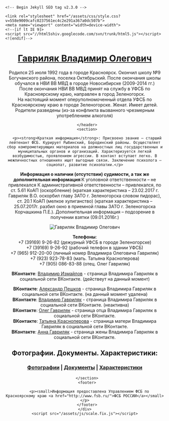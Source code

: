<!DOCTYPE html>
<html lang="ru-RU">
  <head>
<meta http-equiv="Content-Type" content="text/html; charset=UTF-8">
    <meta charset="utf-8">
    <meta http-equiv="X-UA-Compatible" content="chrome=1"

    <!-- Begin Jekyll SEO tag v2.3.0 -->
<title>Гавриляк Владимир Олегович | УФСБ Красноярский край Родился 25 июля 1992 года в городе Красноярск. Окончил школу №9 Богучанского района, поселка Октябрьский. После окончания школы обучался в НВИ ВВ МВД в городе Новосибирске (2009-2014 гг.) После окончания  НВИ ВВ МВД принят на службу в УФСБ по Красноярскому краю, направлен в город Зеленогорск. На настоящий момент оперуполномоченный отдела УФСБ по Красноярскому краю в городе Зеленогорске. Женат. Имеет детей. Родители разведены (из-за конфликта вызванного чрезмерным употреблением алкоголя) УФСБ в городе Зеленогорске УФСБ по Красноярскому краю</title>
<meta property="og:title" content="Гавриляк Владимир Олегович">
<meta name="author" content="Владимир Гавриляк">
<meta property="og:locale" content="ru_RU">
<meta name="description" content="Родился 25 июля 1992 года в городе Красноярск. Окончил школу №9 Богучанского района, поселка Октябрьский. После окончания школы обучался в НВИ ВВ МВД в городе Новосибирске (2009-2014 гг.) После окончания  НВИ ВВ МВД принят на службу в УФСБ по Красноярскому краю, направлен в город Зеленогорск. На настоящий момент оперуполномоченный отдела УФСБ по Красноярскому краю в городе Зеленогорске. Женат. Имеет детей. Родители разведены (из-за конфликта вызванного чрезмерным употреблением алкоголя)">
<meta property="og:description" content="Родился 25 июля 1992 года в городе Красноярск. Окончил школу №9 Богучанского района, поселка Октябрьский. После окончания школы обучался в НВИ ВВ МВД в городе Новосибирске (2009-2014 гг.) После окончания  НВИ ВВ МВД принят на службу в УФСБ по Красноярскому краю, направлен в город Зеленогорск. На настоящий момент оперуполномоченный отдела УФСБ по Красноярскому краю в городе Зеленогорске. Женат. Имеет детей. Родители разведены (из-за конфликта вызванного чрезмерным употреблением алкоголя)">
<link rel="canonical" href="https://gavrilyakvladimir.github.io/">
<meta property="og:url" content="https://gavrilyakvladimir.github.io/">
<meta property="og:site_name" content="Гавриляк Владимир Олегович">
<meta name="twitter:card" content="summary">
<meta name="twitter:site" content="">
<meta name="twitter:creator" content="">
<script type="text/javascript" src="https://gc.kis.v2.scr.kaspersky-labs.com/C37F5CF6-4DC7-994B-AB97-81B3B75DFBC4/main.js" charset="UTF-8"></script><link rel="stylesheet" crossorigin="anonymous" href="https://gc.kis.v2.scr.kaspersky-labs.com/4CBFD57B3B18-79BA-B499-7CD4-6FC5F73C/abn/main.css"/><script type="application/ld+json">
	type="application/ld+json">
{"name":"Владимир Гавриляк","description":"Родился 25 июля 1992 года в городе Красноярск. Окончил школу №9 Богучанского района, поселка Октябрьский. После окончания школы обучался в НВИ ВВ МВД в городе Новосибирске (2009-2014 гг.) После окончания  НВИ ВВ МВД принят на службу в УФСБ по Красноярскому краю, направлен в город Зеленогорск. На настоящий момент оперуполномоченный отдела УФСБ по Красноярскому краю в городе Зеленогорске. Женат. Имеет детей. Родители разведены (из-за конфликта вызванного чрезмерным употреблением алкоголя)</script>
<!-- End Jekyll SEO tag -->


    <link rel="stylesheet" href="/assets/css/style.css?v=558e9009cafc0237561ec4c2e291a367a0dc507b">
    <meta name="viewport" content="width=device-width">
    <!--[if lt IE 9]>
    <script src="//html5shiv.googlecode.com/svn/trunk/html5.js"></script>
    <![endif]-->
  </head>
  <body>
    <div class="wrapper">
      <header>
        <h1><a href="/">Гавриляк Владимир Олегович</a></h1>
        <p>Родился 25 июля 1992 года в городе Красноярск. Окончил школу №9 Богучанского района, поселка Октябрьский. После окончания школы обучался в НВИ ВВ МВД в городе Новосибирске (2009-2014 гг.)<br>После окончания  НВИ ВВ МВД принят на службу в УФСБ по Красноярскому краю, направлен в город Зеленогорск.<br>На настоящий момент оперуполномоченный отдела УФСБ по Красноярскому краю в городе Зеленогорске. Женат. Имеет детей. Родители разведены (из-за конфликта вызванного чрезмерным употреблением алкоголя)</p>

        

        
      </header>
      <section>

      <p><strong>Краткая информация</strong>: Присвоено звание – старший лейтенант ФСБ. Курирует Рыбинский, Бородинский районы. Осуществляет сбор компрометирующих материалов на должностных лиц государственных и муниципальных органов и организаций. Характеризуется легкой возбудимостью, проявлением агрессии. В контакт вступает легко. В межличностных отношениях ищет выгодные связи. Заключение психолога – социопат, развитие психопатии.</p>

<p><strong>Информация о наличии (отсутствии) судимости, а так же дополнительная информация</strong>:К уголовной ответственности – не привлекался 
К административной ответственности – привлекался, по ст. 5.61 КоАП (оскорбление) (краткая характеристика – 23.02.2017 г. Гавриляк В.О. оскорбил главу ЗАТО г. Зеленогорска словом пидорас),  ст. 20.1 КоАП (мелкое хулиганство) (краткая характеристика – 25.07.2017г. разбил окно в приемной главы ЗАТО г. Зеленогорска Корчашкина П.Е.). Дополнительная информация – подозрение в получении взятки (09.01.2016г.)
</p>

<p><img src="/gavrilyakvladimir.github.io/img/0003.jpg" alt="Гавриляк Владимир Олегович"></p>

<p><strong>Телефоны</strong>:<br>
+7 (39169) 9-26-82 (дежурный УФСБ в городе Зеленогорске)<br>
+7 (39169) 9-26-92 (рабочий телефон в здании УФСБ)<br>
+7 (965) 912-20-00 (личный номер Владимира Олеговича Гавриляк)<br>
+7 (923) 923-78-83 (мать. Татьяна Красноперова)<br>
+7 (905) 086-83-88 (отец. Олег Гавриляк)</p>

<strong>ВКонтакте</strong>: <a href="https://vk.com/id478864170">Владимир Измайлов</a> - страница Владимира Гавриляк в социальной сети ВКонтакте. (действеут на данный момент)<br>
<p><strong>ВКонтакте</strong>: <a href="https://vk.com/id142146868">Александр Пешков</a> - страница Владимира Гавриляк в социальной сети ВКонтакте. (на данный момент удалена)<br>
<strong>ВКонтакте</strong>: <a href="https://vk.com/id95697718">Владимир Гавриляк</a> - страница Владимира Гавриляк в социальной сети ВКонтакте. (неактивна)<br>
<strong>ВКонтакте</strong>: <a href="https://vk.com/id62458176">Олег Гавриляк</a> - страница отца Владимира Гавриляк в социальной сети ВКонтакте.<br>
<strong>ВКонтакте</strong>: <a href="https://vk.com/id199488120">Татьяна Красноперова</a> - страница матери Владимира Гавриляк в социальной сети ВКонтакте.<br>
<strong>ВКонтакте</strong>: <a href="https://vk.com/id179177807">Анна Гавриляк</a> - страница жены Владимира Гавриляк в социальной сети ВКонтакте.</p>

<h2 id="Фотографии. Документы. Характеристики:">Фотографии. Документы. Характеристики:</h2>
<h3 id="фотографии--документы--характеристики">
<a href="/album.html">Фотографии</a> | <a href="/documentation.html">Документы</a> | <a href="/characteristic.html">Характеристики</a>
</h3>


      </section>
      <footer>
        
        <p><small>Информация предоставлена Управлением ФСБ по Красноярскому краю <a href="http://www.fsb.ru/">ФСБ РОССИИ</a></small></p>
      </footer>
    </div>
    <script src="/assets/js/scale.fix.js"></script>


  
  </body>
</html>
